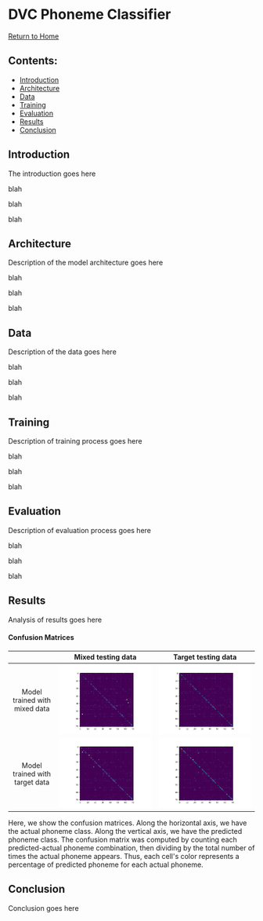 # DVC Phoneme Classifier
[Return to Home](index.md)
## Contents:
- [Introduction](#introduction)
- [Architecture](#architecture)
- [Data](#data)
- [Training](#training)
- [Evaluation](#evaluation)
- [Results](#results)
- [Conclusion](#conclusion)


## Introduction
The introduction goes here

blah

blah

blah

## Architecture
Description of the model architecture goes here

blah

blah

blah

## Data
Description of the data goes here

blah

blah

blah

## Training
Description of training process goes here

blah

blah

blah

## Evaluation
Description of evaluation process goes here

blah

blah

blah

## Results
Analysis of results goes here

#### Confusion Matrices
|  &nbsp;  |  Mixed testing data  |  Target testing data  |
|:--------:|:------------:|:-------------:|
|Model trained with mixed data|[![alt text](test_results/mixedmodel-mixeddata/percent_confusion_matrix.png)](test_results/mixedmodel-mixeddata/percent_confusion_matrix.png)|![alt text](test_results/mixedmodel-targetdata/percent_confusion_matrix.png)|
|Model trained with target data|![alt text](test_results/targetmodel-mixeddata/percent_confusion_matrix.png)|![alt text](test_results/targetmodel-targetdata/percent_confusion_matrix.png)|

Here, we show the confusion matrices. Along the horizontal axis, we have the actual phoneme class. Along the vertical axis, we have the predicted phoneme class. The confusion matrix was computed by counting each predicted-actual phoneme combination, then dividing by the total number of times the actual phoneme appears. Thus, each cell's color represents a percentage of predicted phoneme for each actual phoneme.

## Conclusion
Conclusion goes here
